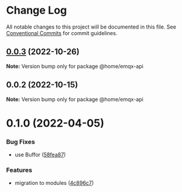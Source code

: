 # Change Log

All notable changes to this project will be documented in this file.
See [Conventional Commits](https://conventionalcommits.org) for commit guidelines.

## [0.0.3](https://github.com/mariusz-kabala/homeAutomation/compare/@home/emqx-api@0.0.2...@home/emqx-api@0.0.3) (2022-10-26)

**Note:** Version bump only for package @home/emqx-api





## 0.0.2 (2022-10-15)

**Note:** Version bump only for package @home/emqx-api





# 0.1.0 (2022-04-05)


### Bug Fixes

* use Buffor ([58fea87](https://github.com/mariusz-kabala/homeAutomation/commit/58fea87abf0ede0baa1d0af21af1415f52b2e6dc))


### Features

* migration to modules ([4c896c7](https://github.com/mariusz-kabala/homeAutomation/commit/4c896c717bf0123a59caf3e89f96043be72594c2))
